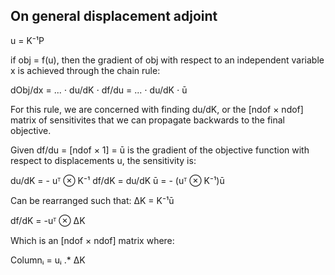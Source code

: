 ## On general displacement adjoint
u = K⁻¹P

if obj = f(u), then the gradient of obj with respect to an independent variable x is achieved through the chain rule:

dObj/dx = ... ⋅ du/dK ⋅ df/du = ... ⋅ du/dK ⋅ ū

For this rule, we are concerned with finding du/dK, or the [ndof × ndof] matrix of sensitivites that we can propagate backwards to the final objective.

Given df/du = [ndof × 1] = ū is the gradient of the objective function with respect to displacements u, the sensitivity is:

du/dK = - uᵀ ⊗ K⁻¹
df/dK = du/dK ū = - (uᵀ ⊗ K⁻¹)ū

Can be rearranged such that:
ΔK = K⁻¹ū

df/dK = -uᵀ ⊗ ΔK

Which is an [ndof × ndof] matrix where:

Columnᵢ = uᵢ .* ΔK